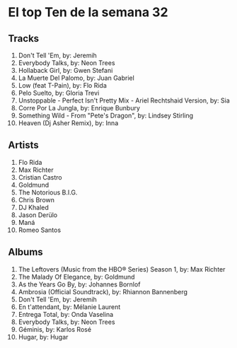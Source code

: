 # El top Ten de la semana 32

## Tracks
1. Don't Tell 'Em, by: Jeremih
1. Everybody Talks, by: Neon Trees
1. Hollaback Girl, by: Gwen Stefani
1. La Muerte Del Palomo, by: Juan Gabriel
1. Low (feat T-Pain), by: Flo Rida
1. Pelo Suelto, by: Gloria Trevi
1. Unstoppable - Perfect Isn't Pretty Mix - Ariel Rechtshaid Version, by: Sia
1. Corre Por La Jungla, by: Enrique Bunbury
1. Something Wild - From "Pete's Dragon", by: Lindsey Stirling
1. Heaven (Dj Asher Remix), by: Inna

## Artists
1. Flo Rida
1. Max Richter
1. Cristian Castro
1. Goldmund
1. The Notorious B.I.G.
1. Chris Brown
1. DJ Khaled
1. Jason Derülo
1. Maná
1. Romeo Santos

## Albums
1. The Leftovers (Music from the HBO® Series) Season 1, by: Max Richter
1. The Malady Of Elegance, by: Goldmund
1. As the Years Go By, by: Johannes Bornlof
1. Ambrosia (Official Soundtrack), by: Rhiannon Bannenberg
1. Don't Tell 'Em, by: Jeremih
1. En t'attendant, by: Mélanie Laurent
1. Entrega Total, by: Onda Vaselina
1. Everybody Talks, by: Neon Trees
1. Géminis, by: Karlos Rosé
1. Hugar, by: Hugar
